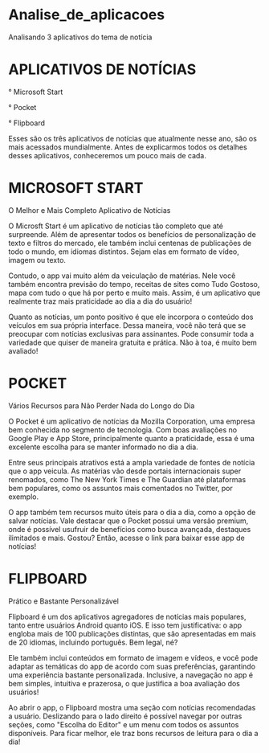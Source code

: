 # Analise_de_aplicacoes
Analisando 3 aplicativos do tema de notícia 

# APLICATIVOS DE NOTÍCIAS

   ° Microsoft Start

   ° Pocket

   ° Flipboard

Esses são os três aplicativos de notícias que atualmente nesse ano, são os mais acessados mundialmente. 
Antes de explicarmos todos os detalhes desses aplicativos, conheceremos um pouco mais de cada.


# MICROSOFT START

O Melhor e Mais Completo Aplicativo de Notícias

O Microsft Start é um aplicativo de notícias tão completo que até surpreende. Além de apresentar todos os benefícios de personalização de texto e filtros do mercado, ele também inclui centenas de publicações de todo o mundo, em idiomas distintos. Sejam elas em formato de vídeo, imagem ou texto.

Contudo, o app vai muito além da veiculação de matérias. Nele você também encontra previsão do tempo, receitas de sites como Tudo Gostoso, mapa com tudo o que há por perto e muito mais. Assim, é um aplicativo que realmente traz mais praticidade ao dia a dia do usuário!

Quanto as notícias, um ponto positivo é que ele incorpora o conteúdo dos veículos em sua própria interface. Dessa maneira, você não terá que se preocupar com notícias exclusivas para assinantes. Pode consumir toda a variedade que quiser de maneira gratuita e prática. Não à toa, é muito bem avaliado!


# POCKET

Vários Recursos para Não Perder Nada do Longo do Dia

O Pocket é um aplicativo de notícias da Mozilla Corporation, uma empresa bem conhecida no segmento de tecnologia. Com boas avaliações no Google Play e App Store, principalmente quanto a praticidade, essa é uma excelente escolha para se manter informado no dia a dia.


Entre seus principais atrativos está a ampla variedade de fontes de notícia que o app veicula. As matérias vão desde portais internacionais super renomados, como The New York Times e The Guardian até plataformas bem populares, como os assuntos mais comentados no Twitter, por exemplo.


O app também tem recursos muito úteis para o dia a dia, como a opção de salvar notícias. Vale destacar que o Pocket possui uma versão premium, onde é possível usufruir de benefícios como busca avançada, destaques ilimitados e mais. Gostou? Então, acesse o link para baixar esse app de notícias!


# FLIPBOARD

Prático e Bastante Personalizável

Flipboard é um dos aplicativos agregadores de notícias mais populares, tanto entre usuários Android quanto iOS. E isso tem justificativa: o app engloba mais de 100 publicações distintas, que são apresentadas em mais de 20 idiomas, incluindo português. Bem legal, né?


Ele também inclui conteúdos em formato de imagem e vídeos, e você pode adaptar as temáticas do app de acordo com suas preferências, garantindo uma experiência bastante personalizada. Inclusive, a navegação no app é bem simples, intuitiva e prazerosa, o que justifica a boa avaliação dos usuários!


Ao abrir o app, o Flipboard mostra uma seção com notícias recomendadas a usuário. Deslizando para o lado direito é possível navegar por outras seções, como "Escolha do Editor" e um menu com todos os assuntos disponíveis. Para ficar melhor, ele traz bons recursos de leitura para o dia a dia!
